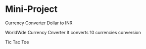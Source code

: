 # Mini-Project
Currency Converter
Dollar to INR 

WorldWde Currency Cnverter
It converts 10 currencies conversion

Tic Tac Toe 
